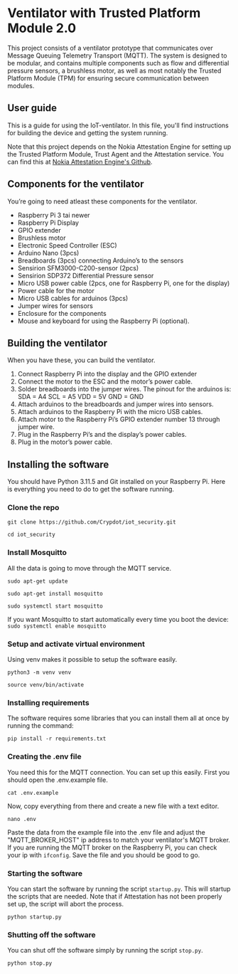 # Ventilator with Trusted Platform Module 2.0

This project consists of a ventilator prototype that communicates over Message Queuing Telemetry Transport (MQTT). The system is designed to be modular, and contains multiple components such as flow and differential pressure sensors, a brushless motor, as well as most notably the Trusted Platform Module (TPM) for ensuring secure communication between modules.

## User guide 

This is a guide for using the IoT-ventilator. In this file, you'll find instructions for building the device and getting the system running.

Note that this project depends on the Nokia Attestation Engine for setting up the Trusted Platform Module, Trust Agent and the Attestation service. You can find this at [Nokia Attestation Engine's Github](https://github.com/nokia/AttestationEngine).

## Components for the ventilator

You’re going to need atleast these components for the ventilator.

- Raspberry Pi 3 tai newer
- Raspberry Pi Display
- GPIO extender 
- Brushless motor 
- Electronic Speed Controller (ESC)
- Arduino Nano (3pcs)
- Breadboards (3pcs) connecting Arduino’s to the sensors
- Sensirion SFM3000-C200-sensor (2pcs)
- Sensirion SDP372 Differential Pressure sensor
- Micro USB power cable (2pcs, one for Raspberry Pi, one for the display)
- Power cable for the motor
- Micro USB cables for arduinos (3pcs)
- Jumper wires for sensors
- Enclosure for the components
- Mouse and keyboard for using the Raspberry Pi (optional).

## Building the ventilator
When you have these, you can build the ventilator.

1.	Connect Raspberry Pi into the display and the GPIO extender
2.	Connect the motor to the ESC and the motor’s power cable.
3.	Solder breadboards into the jumper wires.
    The pinout for the arduinos is:
    SDA = A4
    SCL = A5
    VDD = 5V
    GND = GND 
5.	Attach arduinos to the breadboards and jumper wires into sensors.
6.	Attach arduinos to the Raspberry Pi with the micro USB cables.
7.	Attach motor to the Raspberry Pi’s GPIO extender number 13 through jumper wire.
8.	Plug in the Raspberry Pi’s and the display’s power cables.
9.	Plug in the motor’s power cable.

## Installing the software

You should have Python 3.11.5 and Git installed on your Raspberry Pi. 
Here is everything you need to do to get the software running.

### Clone the repo

```git clone https://github.com/Crypdot/iot_security.git```

```cd iot_security```

### Install Mosquitto

All the data is going to move through the MQTT service.

```sudo apt-get update```

```sudo apt-get install mosquitto```

```sudo systemctl start mosquitto```

If you want Mosquitto to start automatically every time you boot the device: ```sudo systemctl enable mosquitto```

### Setup and activate virtual environment

Using venv makes it possible to setup the software easily.

```python3 -m venv venv```

```source venv/bin/activate```

### Installing requirements

The software requires some libraries that you can install them all at once by running the command:

```pip install -r requirements.txt```

### Creating the .env file

You need this for the MQTT connection. You can set up this easily. First you should open the .env.example file.

```cat .env.example```

Now, copy everything from there and create a new file with a text editor.

```nano .env```

Paste the data from the example file into the .env file and adjust the "MQTT_BROKER_HOST" ip address to match your ventilator's MQTT broker. If you are running the MQTT broker on the Raspberry Pi, you can check your ip with ```ifconfig```. Save the file and you should be good to go.

### Starting the software

You can start the software by running the script ```startup.py```. This will startup the scripts that are needed. Note that if Attestation has not been properly set up, the script will abort the process.

```python startup.py```

### Shutting off the software

You can shut off the software simply by running the script ```stop.py```.

```python stop.py```
